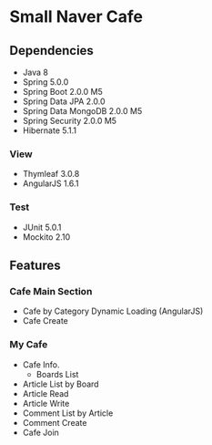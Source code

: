 # Small Naver Cafe

## Dependencies
- Java 8
- Spring 5.0.0
- Spring Boot 2.0.0 M5
- Spring Data JPA 2.0.0
- Spring Data MongoDB 2.0.0 M5
- Spring Security 2.0.0 M5
- Hibernate 5.1.1
### View
- Thymleaf 3.0.8
- AngularJS 1.6.1
### Test
- JUnit 5.0.1
- Mockito 2.10

## Features
### Cafe Main Section
- Cafe by Category Dynamic Loading (AngularJS)
- Cafe Create
### My Cafe
- Cafe Info.
  - Boards List
- Article List by Board
- Article Read
- Article Write
- Comment List by Article
- Comment Create
- Cafe Join


